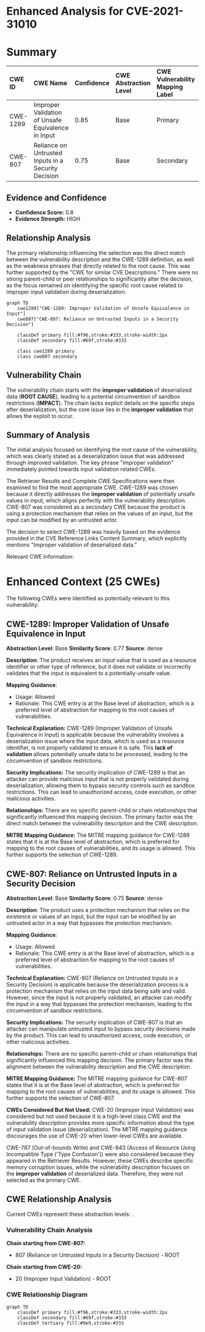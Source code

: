 # Enhanced Analysis for CVE-2021-31010

# Summary
| CWE ID  | CWE Name                                                            | Confidence | CWE Abstraction Level | CWE Vulnerability Mapping Label | CWE-Vulnerability Mapping Notes |
| :-------- | :------------------------------------------------------------------ | :--------- | :---------------------- | :------------------------------ | :------------------------------ |
| CWE-1289 | Improper Validation of Unsafe Equivalence in Input                | 0.85       | Base                    | Primary                         | Allowed                         |
| CWE-807 | Reliance on Untrusted Inputs in a Security Decision               | 0.75       | Base                    | Secondary                       | Allowed                         |

## Evidence and Confidence

*   **Confidence Score:** 0.8
*   **Evidence Strength:** HIGH

## Relationship Analysis
The primary relationship influencing the selection was the direct match between the vulnerability description and the CWE-1289 definition, as well as the weakness phrases that directly related to the root cause. This was further supported by the "CWE for similar CVE Descriptions." There were no strong parent-child or peer relationships to significantly alter the decision, as the focus remained on identifying the specific root cause related to improper input validation during deserialization.

```mermaid
graph TD
    cwe1289["CWE-1289: Improper Validation of Unsafe Equivalence in Input"]
    cwe807["CWE-807: Reliance on Untrusted Inputs in a Security Decision"]

    classDef primary fill:#f96,stroke:#333,stroke-width:2px
    classDef secondary fill:#69f,stroke:#333
    
    class cwe1289 primary
    class cwe807 secondary
```

## Vulnerability Chain
The vulnerability chain starts with the **improper validation** of deserialized data (**ROOT CAUSE**), leading to a potential circumvention of sandbox restrictions (**IMPACT**). The chain lacks explicit details on the specific steps after deserialization, but the core issue lies in the **improper validation** that allows the exploit to occur.

## Summary of Analysis
The initial analysis focused on identifying the root cause of the vulnerability, which was clearly stated as a deserialization issue that was addressed through improved validation. The key phrase "improper validation" immediately pointed towards input validation related CWEs.

The Retriever Results and Complete CWE Specifications were then examined to find the most appropriate CWE. CWE-1289 was chosen because it directly addresses the **improper validation** of potentially unsafe values in input, which aligns perfectly with the vulnerability description. CWE-807 was considered as a secondary CWE because the product is using a protection mechanism that relies on the values of an input, but the input can be modified by an untrusted actor.

The decision to select CWE-1289 was heavily based on the evidence provided in the CVE Reference Links Content Summary, which explicitly mentions "Improper validation of deserialized data."

Relevant CWE Information:

# Enhanced Context (25 CWEs)
The following CWEs were identified as potentially relevant to this vulnerability:

## CWE-1289: Improper Validation of Unsafe Equivalence in Input
**Abstraction Level**: Base
**Similarity Score**: 0.77
**Source**: dense

**Description**:
The product receives an input value that is used as a resource identifier or other type of reference, but it does not validate or incorrectly validates that the input is equivalent to a potentially-unsafe value.

**Mapping Guidance**:
- Usage: Allowed
- Rationale: This CWE entry is at the Base level of abstraction, which is a preferred level of abstraction for mapping to the root causes of vulnerabilities.

**Technical Explanation:**
CWE-1289 (Improper Validation of Unsafe Equivalence in Input) is applicable because the vulnerability involves a deserialization issue where the input data, which is used as a resource identifier, is not properly validated to ensure it is safe. This **lack of validation** allows potentially unsafe data to be processed, leading to the circumvention of sandbox restrictions.

**Security Implications:**
The security implication of CWE-1289 is that an attacker can provide malicious input that is not properly validated during deserialization, allowing them to bypass security controls such as sandbox restrictions. This can lead to unauthorized access, code execution, or other malicious activities.

**Relationships:**
There are no specific parent-child or chain relationships that significantly influenced this mapping decision. The primary factor was the direct match between the vulnerability description and the CWE description.

**MITRE Mapping Guidance:**
The MITRE mapping guidance for CWE-1289 states that it is at the Base level of abstraction, which is preferred for mapping to the root causes of vulnerabilities, and its usage is allowed. This further supports the selection of CWE-1289.

## CWE-807: Reliance on Untrusted Inputs in a Security Decision
**Abstraction Level**: Base
**Similarity Score**: 0.75
**Source**: dense

**Description**:
The product uses a protection mechanism that relies on the existence or values of an input, but the input can be modified by an untrusted actor in a way that bypasses the protection mechanism.

**Mapping Guidance**:
- Usage: Allowed
- Rationale: This CWE entry is at the Base level of abstraction, which is a preferred level of abstraction for mapping to the root causes of vulnerabilities.

**Technical Explanation:**
CWE-807 (Reliance on Untrusted Inputs in a Security Decision) is applicable because the deserialization process is a protection mechanism that relies on the input data being safe and valid. However, since the input is not properly validated, an attacker can modify the input in a way that bypasses the protection mechanism, leading to the circumvention of sandbox restrictions.

**Security Implications:**
The security implication of CWE-807 is that an attacker can manipulate untrusted input to bypass security decisions made by the product. This can lead to unauthorized access, code execution, or other malicious activities.

**Relationships:**
There are no specific parent-child or chain relationships that significantly influenced this mapping decision. The primary factor was the alignment between the vulnerability description and the CWE description.

**MITRE Mapping Guidance:**
The MITRE mapping guidance for CWE-807 states that it is at the Base level of abstraction, which is preferred for mapping to the root causes of vulnerabilities, and its usage is allowed. This further supports the selection of CWE-807.

**CWEs Considered But Not Used:**
CWE-20 (Improper Input Validation) was considered but not used because it is a high-level class CWE and the vulnerability description provides more specific information about the type of input validation issue (deserialization). The MITRE mapping guidance discourages the use of CWE-20 when lower-level CWEs are available.

CWE-787 (Out-of-bounds Write) and CWE-843 (Access of Resource Using Incompatible Type ('Type Confusion')) were also considered because they appeared in the Retriever Results. However, these CWEs describe specific memory corruption issues, while the vulnerability description focuses on the **improper validation** of deserialized data. Therefore, they were not selected as the primary CWE.


## CWE Relationship Analysis

Current CWEs represent these abstraction levels: .


### Vulnerability Chain Analysis

**Chain starting from CWE-807:**
- 807 (Reliance on Untrusted Inputs in a Security Decision) - ROOT


**Chain starting from CWE-20:**
- 20 (Improper Input Validation) - ROOT



### CWE Relationship Diagram

```mermaid
graph TD
    classDef primary fill:#f96,stroke:#333,stroke-width:2px
    classDef secondary fill:#69f,stroke:#333
    classDef tertiary fill:#9e9,stroke:#333
```
